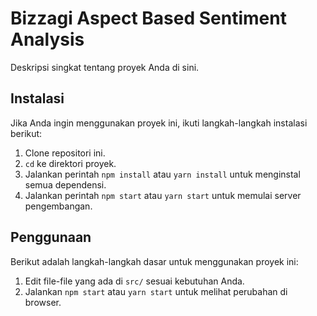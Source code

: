 # Bizzagi Aspect Based  Sentiment Analysis

Deskripsi singkat tentang proyek Anda di sini.

## Instalasi

Jika Anda ingin menggunakan proyek ini, ikuti langkah-langkah instalasi berikut:

1. Clone repositori ini.
2. `cd` ke direktori proyek.
3. Jalankan perintah `npm install` atau `yarn install` untuk menginstal semua dependensi.
4. Jalankan perintah `npm start` atau `yarn start` untuk memulai server pengembangan.

## Penggunaan

Berikut adalah langkah-langkah dasar untuk menggunakan proyek ini:

1. Edit file-file yang ada di `src/` sesuai kebutuhan Anda.
2. Jalankan `npm start` atau `yarn start` untuk melihat perubahan di browser.
